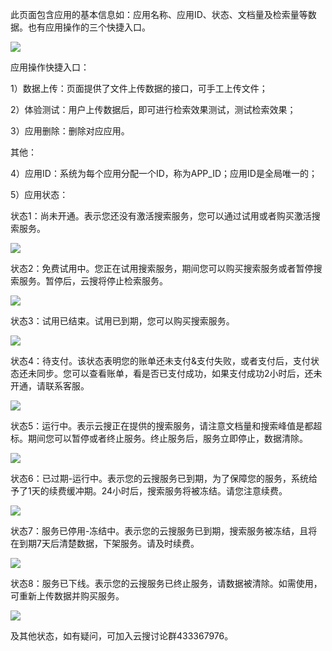 此页面包含应用的基本信息如：应用名称、应用ID、状态、文档量及检索量等数据。也有应用操作的三个快捷入口。

![](http://imgcache.tcecqpoc.fsphere.cn/image/mccdn.qcloud.com/img569c4e92efaa5.png)

应用操作快捷入口：

1）数据上传：页面提供了文件上传数据的接口，可手工上传文件；

2）体验测试：用户上传数据后，即可进行检索效果测试，测试检索效果；

3）应用删除：删除对应应用。

其他：

4）应用ID：系统为每个应用分配一个ID，称为APP_ID；应用ID是全局唯一的；

5）应用状态：

状态1：尚未开通。表示您还没有激活搜索服务，您可以通过试用或者购买激活搜索服务。

![](http://imgcache.tcecqpoc.fsphere.cn/image/mccdn.qcloud.com/img569c4efd5a265.png)

状态2：免费试用中。您正在试用搜索服务，期间您可以购买搜索服务或者暂停搜索服务。暂停后，云搜将停止检索服务。

![](http://imgcache.tcecqpoc.fsphere.cn/image/mccdn.qcloud.com/img569c4f049dd84.png)

状态3：试用已结束。试用已到期，您可以购买搜索服务。

![](http://imgcache.tcecqpoc.fsphere.cn/image/mccdn.qcloud.com/img569c4f0dc9eb0.png)

状态4：待支付。该状态表明您的账单还未支付&支付失败，或者支付后，支付状态还未同步。您可以查看账单，看是否已支付成功，如果支付成功2小时后，还未开通，请联系客服。

![](http://imgcache.tcecqpoc.fsphere.cn/image/mccdn.qcloud.com/img569c4f1747e1e.png)

状态5：运行中。表示云搜正在提供的搜索服务，请注意文档量和搜索峰值是都超标。期间您可以暂停或者终止服务。终止服务后，服务立即停止，数据清除。

![](http://imgcache.tcecqpoc.fsphere.cn/image/mccdn.qcloud.com/img569c4f1ef2b7e.png)

状态6：已过期-运行中。表示您的云搜服务已到期，为了保障您的服务，系统给予了1天的续费缓冲期。24小时后，搜索服务将被冻结。请您注意续费。

![](http://imgcache.tcecqpoc.fsphere.cn/image/mccdn.qcloud.com/img569c4f26074a8.png)

状态7：服务已停用-冻结中。表示您的云搜服务已到期，搜索服务被冻结，且将在到期7天后清楚数据，下架服务。请及时续费。

![](http://imgcache.tcecqpoc.fsphere.cn/image/mccdn.qcloud.com/img569c4f2c7d7da.png)

状态8：服务已下线。表示您的云搜服务已终止服务，请数据被清除。如需使用，可重新上传数据并购买服务。

![](http://imgcache.tcecqpoc.fsphere.cn/image/mccdn.qcloud.com/img569c4f33462c5.png)

及其他状态，如有疑问，可加入云搜讨论群433367976。
